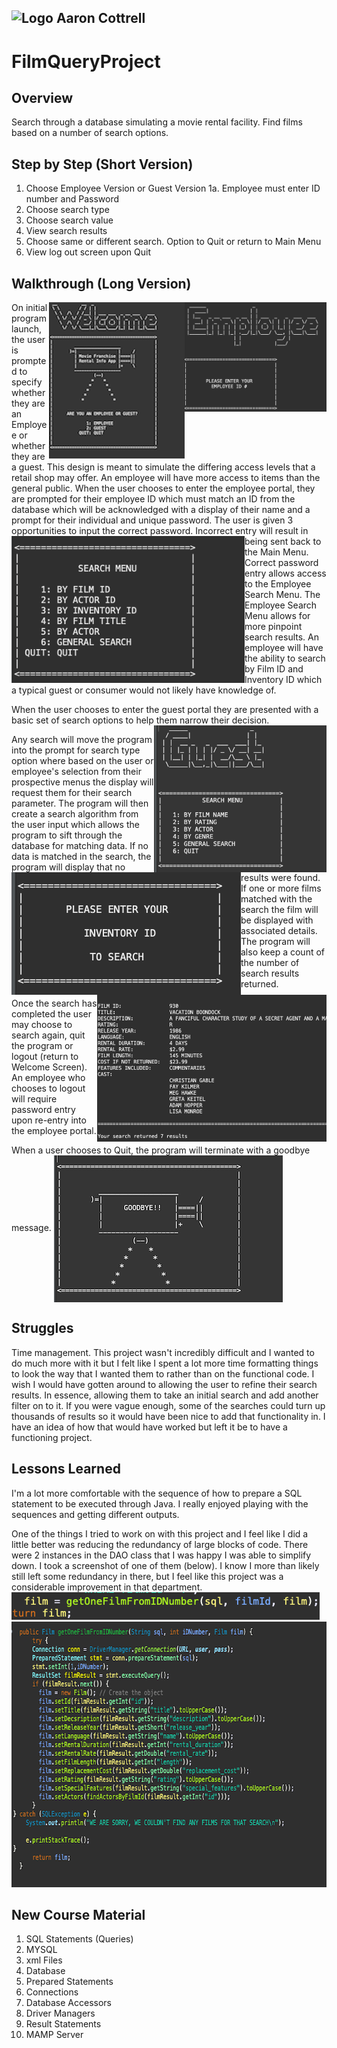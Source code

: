 ## ![Logo](http://skilldistillery.com/downloads/sd_logo.jpg) Aaron Cottrell
# FilmQueryProject

## Overview
Search through a database simulating a movie rental facility. Find films based on a number of search options.

## Step by Step (Short Version)
1. Choose Employee Version or Guest Version
  1a. Employee must enter ID number and Password
2. Choose search type
3. Choose search value
4. View search results
5. Choose same or different search. Option to Quit or return to Main Menu
6. View log out screen upon Quit

## Walkthrough (Long Version)
<img align="right" src="images/EnterID.png"  width="227" height="175">
<img align="right" src="images/WelcomeDisplay.png"  width="217" height="250">

On initial program launch, the user is prompted to specify whether they are an Employee or whether they are a guest. This design is meant to simulate the differing access levels that a retail shop may offer. An employee will have more access to items than the general public. When the user chooses to enter the employee portal, they are prompted for their employee ID which must match an ID from the database which will be acknowledged with a display of their name and a prompt for their individual and unique password. The user is given 3 opportunities to input the correct password.
<img align="left" src="images/EmployeeSearchMenu.png"  width="373" height="235">
Incorrect entry will result in being sent back to the Main Menu. Correct password entry allows access to the Employee Search Menu. The Employee Search Menu allows for more pinpoint search results. An employee will have the ability to search by Film ID and Inventory ID which a typical guest or consumer would not likely have knowledge of.

When the user chooses to enter the guest portal they are presented with a basic set of search options to help them narrow their decision.
<img align="right" src="images/GuestSearch.png"  width="276" height="235">

Any search will move the program into the prompt for search type option where based on the user or employee's selection from their prospective menus the display will request them for their search parameter.
 <img align="left" src="images/PassingInSearchType.png"  width="367" height="196">
 The program will then create a search algorithm from the user input which allows the program to sift through the database for matching data. If no data is matched in the search, the program will display that no results were found. If one or more films matched with the search the film will be displayed with associated details. The program will also keep a count of the number of search results returned.
 <img align="right" src="images/PrintFilmWithNumResults.png"  width="367" height="235">

 Once the search has completed the user may choose to search again, quit the program or logout (return to Welcome Screen). An employee who chooses to logout will require password entry upon re-entry into the employee portal.

 When a user chooses to Quit, the program will terminate with a goodbye message.
<img align="center" src="images/Goodbye.png"  width="366" height="235">

## Struggles
Time management. This project wasn't incredibly difficult and I wanted to do much more with it but I felt like I spent a lot more time formatting things to look the way that I wanted them to rather than on the functional code. I wish I would have gotten around to allowing the user to refine their search results. In essence, allowing them to take an initial search and add another filter on to it. If you were vague enough, some of the searches could turn up thousands of results so it would have been nice to add that functionality in. I have an idea of how that would have worked but left it be to have a functioning project.

## Lessons Learned
I'm a lot more comfortable with the sequence of how to prepare a SQL statement to be executed through Java. I really enjoyed playing with the sequences and getting different outputs.

One of the things I tried to work on with this project and I feel like I did a little better was reducing the redundancy of large blocks of code. There were 2 instances in the DAO class that I was happy I was able to simplify down. I took a screenshot of one of them (below). I know I more than likely still left some redundancy in there, but I feel like this project was a considerable improvement in that department.
<img src="images/methods.png">
<img src="images/SetFilmMethod.png"  width="694" height="425">

## New Course Material
1. SQL Statements (Queries)
2. MYSQL
3. xml Files
4. Database
5. Prepared Statements
6. Connections
7. Database Accessors
8. Driver Managers
9. Result Statements
10. MAMP Server
